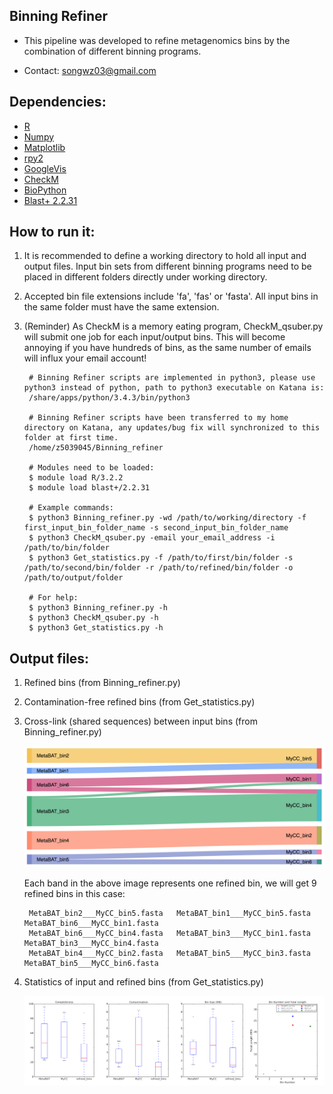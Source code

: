 Binning Refiner
---

+ This pipeline was developed to refine metagenomics bins by the combination of different binning programs.

+ Contact: songwz03@gmail.com

Dependencies:
---

+ [R](https://www.r-project.org)
+ [Numpy](http://www.numpy.org)
+ [Matplotlib](http://matplotlib.org)
+ [rpy2](http://rpy2.bitbucket.org)
+ [GoogleVis](https://github.com/mages/googleVis#googlevis)
+ [CheckM](http://ecogenomics.github.io/CheckM/)
+ [BioPython](https://github.com/biopython/biopython.github.io/)
+ [Blast+ 2.2.31](http://www.ncbi.nlm.nih.gov/news/06-16-2015-blast-plus-update/)


How to run it:
---

1. It is recommended to define a working directory to hold all input and output files. Input bin sets from different
binning programs need to be placed in different folders directly under working directory.

1. Accepted bin file extensions include 'fa', 'fas' or 'fasta'. All input bins in the same folder must have the same extension.

1. (Reminder) As CheckM is a memory eating program, CheckM_qsuber.py will submit one job for each input/output bins. This will become annoying
if you have hundreds of bins, as the same number of emails will influx your email account!

        # Binning Refiner scripts are implemented in python3, please use python3 instead of python, path to python3 executable on Katana is:
        /share/apps/python/3.4.3/bin/python3

        # Binning Refiner scripts have been transferred to my home directory on Katana, any updates/bug fix will synchronized to this folder at first time.
        /home/z5039045/Binning_refiner

        # Modules need to be loaded:
        $ module load R/3.2.2
        $ module load blast+/2.2.31

        # Example commands:
        $ python3 Binning_refiner.py -wd /path/to/working/directory -f first_input_bin_folder_name -s second_input_bin_folder_name
        $ python3 CheckM_qsuber.py -email your_email_address -i /path/to/bin/folder
        $ python3 Get_statistics.py -f /path/to/first/bin/folder -s /path/to/second/bin/folder -r /path/to/refined/bin/folder -o /path/to/output/folder

        # For help:
        $ python3 Binning_refiner.py -h
        $ python3 CheckM_qsuber.py -h
        $ python3 Get_statistics.py -h


Output files:
---

1. Refined bins (from Binning_refiner.py)

1. Contamination-free refined bins (from Get_statistics.py)

1. Cross-link (shared sequences) between input bins (from Binning_refiner.py)

    ![Sankey_plot](doc/images/sankey_plot.jpg)

    Each band in the above image represents one refined bin, we will get 9 refined bins in this case:

        MetaBAT_bin2___MyCC_bin5.fasta   MetaBAT_bin1___MyCC_bin5.fasta   MetaBAT_bin6___MyCC_bin1.fasta
        MetaBAT_bin6___MyCC_bin4.fasta   MetaBAT_bin3___MyCC_bin1.fasta   MetaBAT_bin3___MyCC_bin4.fasta
        MetaBAT_bin4___MyCC_bin2.fasta   MetaBAT_bin5___MyCC_bin3.fasta   MetaBAT_bin5___MyCC_bin6.fasta

1. Statistics of input and refined bins (from Get_statistics.py)

    ![Statistics](doc/images/statistics.png)
